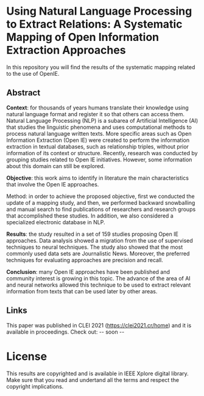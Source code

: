 # Using Natural Language Processing to Extract Relations: A Systematic Mapping of Open Information Extraction Approaches

In this repository you will find the results of the systematic mapping related to the use of OpenIE.

## Abstract

**Context**: for thousands of years humans translate their knowledge using natural language format and register it so that 
others can access them. Natural Language Processing (NLP) is a subarea of Artificial Intelligence (AI) that studies the
linguistic phenomena and uses computational methods to process natural language written texts. More specific areas such 
as Open Information Extraction (Open IE) were created to perform the information extraction in textual databases, such as
relationship triples, without prior information of its context or structure. Recently, research was conducted by grouping
studies related to Open IE initiatives. However, some information about this domain can still be explored. 

**Objective**: this work aims to identify in literature the main characteristics that involve the Open IE approaches. 

Method: in order to achieve the proposed objective, first we conducted the update of a mapping study, and then, we performed 
backward snowballing and manual search to find publications of researchers and research groups that accomplished these studies. 
In addition, we also considered a specialized electronic database in NLP. 

**Results**: the study resulted in a set of 159 studies proposing Open IE approaches. Data analysis showed a migration from the use 
of supervised techniques to neural techniques. The study also showed that the most commonly used data sets are Journalistic News.
Moreover, the preferred techniques for evaluating approaches are precision and recall. 

**Conclusion**: many Open IE approaches 
have been published and community interest is growing in this topic. The advance of the area of AI and neural networks allowed this
technique to be used to extract relevant information from texts that can be used later by other areas.


## Links

This paper was published in CLEI 2021 (https://clei2021.cr/home) and it is available in proceedings. 
Check out: -- soon --

# License

This results are copyrighted and is available in IEEE Xplore digital library. 
Make sure that you read and undertand all the terms and respect the copyright implications. 
